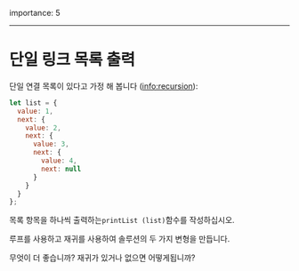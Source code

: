 importance: 5

---

# 단일 링크 목록 출력

단일 연결 목록이 있다고 가정 해 봅니다 (<info:recursion>):

```js
let list = {
  value: 1,
  next: {
    value: 2,
    next: {
      value: 3,
      next: {
        value: 4,
        next: null
      }
    }
  }
};
```

목록 항목을 하나씩 출력하는`printList (list)`함수를 작성하십시오.

루프를 사용하고 재귀를 사용하여 솔루션의 두 가지 변형을 만듭니다.

무엇이 더 좋습니까? 재귀가 있거나 없으면 어떻게됩니까?
